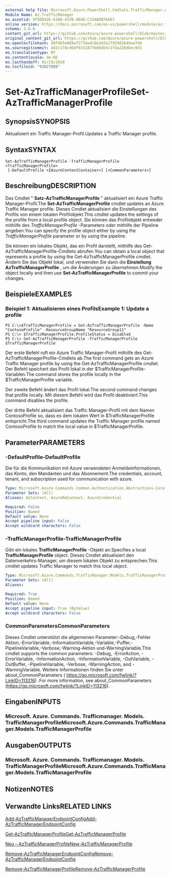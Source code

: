 ```yaml
---
external help file: Microsoft.Azure.PowerShell.Cmdlets.TrafficManager.dll-Help.xml
Module Name: Az.TrafficManager
ms.assetid: 975DD42E-61B6-437B-884D-C15A8DB7A667
online version: https://docs.microsoft.com/en-us/powershell/module/az.trafficmanager/set-aztrafficmanagerprofile
schema: 2.0.0
content_git_url: https://github.com/Azure/azure-powershell/blob/master/src/TrafficManager/TrafficManager/help/Set-AzTrafficManagerProfile.md
original_content_git_url: https://github.com/Azure/azure-powershell/blob/master/src/TrafficManager/TrafficManager/help/Set-AzTrafficManagerProfile.md
ms.openlocfilehash: d8f4b5e069ef273dedc8e2e5a1f929d1649aefdb
ms.sourcegitcommit: 4d2c178cd6df9151877b08d54c1f4a228dbec9d1
ms.translationtype: MT
ms.contentlocale: de-DE
ms.lasthandoff: 01/29/2020
ms.locfileid: "93827088"
---
```

# <span data-ttu-id="3187e-101">Set-AzTrafficManagerProfile</span><span class="sxs-lookup"><span data-stu-id="3187e-101">Set-AzTrafficManagerProfile</span></span>

## <span data-ttu-id="3187e-102">Synopsis</span><span class="sxs-lookup"><span data-stu-id="3187e-102">SYNOPSIS</span></span>
<span data-ttu-id="3187e-103">Aktualisiert ein Traffic Manager-Profil.</span><span class="sxs-lookup"><span data-stu-id="3187e-103">Updates a Traffic Manager profile.</span></span>

## <span data-ttu-id="3187e-104">Syntax</span><span class="sxs-lookup"><span data-stu-id="3187e-104">SYNTAX</span></span>

```
Set-AzTrafficManagerProfile -TrafficManagerProfile <TrafficManagerProfile>
 [-DefaultProfile <IAzureContextContainer>] [<CommonParameters>]
```

## <span data-ttu-id="3187e-105">Beschreibung</span><span class="sxs-lookup"><span data-stu-id="3187e-105">DESCRIPTION</span></span>
<span data-ttu-id="3187e-106">Das Cmdlet " **Satz-AzTrafficManagerProfile** " aktualisiert ein Azure Traffic Manager-Profil.</span><span class="sxs-lookup"><span data-stu-id="3187e-106">The **Set-AzTrafficManagerProfile** cmdlet updates an Azure Traffic Manager profile.</span></span>
<span data-ttu-id="3187e-107">Dieses Cmdlet aktualisiert die Einstellungen des Profils von einem lokalen Profilobjekt.</span><span class="sxs-lookup"><span data-stu-id="3187e-107">This cmdlet updates the settings of the profile from a local profile object.</span></span>
<span data-ttu-id="3187e-108">Sie können das Profilobjekt entweder mithilfe des *TrafficManagerProfile* -Parameters oder mithilfe der Pipeline angeben.</span><span class="sxs-lookup"><span data-stu-id="3187e-108">You can specify the profile object either by using the *TrafficManagerProfile* parameter or by using the pipeline.</span></span>

<span data-ttu-id="3187e-109">Sie können ein lokales Objekt, das ein Profil darstellt, mithilfe des Get-AzTrafficManagerProfile-Cmdlets abrufen.</span><span class="sxs-lookup"><span data-stu-id="3187e-109">You can obtain a local object that represents a profile by using the Get-AzTrafficManagerProfile cmdlet.</span></span>
<span data-ttu-id="3187e-110">Ändern Sie das Objekt lokal, und verwenden Sie dann die **Einstellung AzTrafficManagerProfile** , um die Änderungen zu übernehmen.</span><span class="sxs-lookup"><span data-stu-id="3187e-110">Modify the object locally and then use **Set-AzTrafficManagerProfile** to commit your changes.</span></span>

## <span data-ttu-id="3187e-111">Beispiele</span><span class="sxs-lookup"><span data-stu-id="3187e-111">EXAMPLES</span></span>

### <span data-ttu-id="3187e-112">Beispiel 1: Aktualisieren eines Profils</span><span class="sxs-lookup"><span data-stu-id="3187e-112">Example 1: Update a profile</span></span>
```
PS C:\>$TrafficManagerProfile = Get-AzTrafficManagerProfile -Name "ContosoProfile" -ResourceGroupName "ResourceGroup11" 
PS C:\> $TrafficManagerProfile.ProfileStatus = Disabled
PS C:\> Set-AzTrafficManagerProfile -TrafficManagerProfile $TrafficManagerProfile
```

<span data-ttu-id="3187e-113">Der erste Befehl ruft ein Azure Traffic Manager-Profil mithilfe des Get-AzTrafficManagerProfile-Cmdlets ab.</span><span class="sxs-lookup"><span data-stu-id="3187e-113">The first command gets an Azure Traffic Manager profile by using the Get-AzTrafficManagerProfile cmdlet.</span></span>
<span data-ttu-id="3187e-114">Der Befehl speichert das Profil lokal in der $TrafficManagerProfile-Variablen.</span><span class="sxs-lookup"><span data-stu-id="3187e-114">The command stores the profile locally in the $TrafficManagerProfile variable.</span></span>

<span data-ttu-id="3187e-115">Der zweite Befehl ändert das Profil lokal.</span><span class="sxs-lookup"><span data-stu-id="3187e-115">The second command changes that profile locally.</span></span>
<span data-ttu-id="3187e-116">Mit diesem Befehl wird das Profil deaktiviert.</span><span class="sxs-lookup"><span data-stu-id="3187e-116">This command disables the profile.</span></span>

<span data-ttu-id="3187e-117">Der dritte Befehl aktualisiert das Traffic Manager-Profil mit dem Namen ContosoProfile so, dass es dem lokalen Wert in $TrafficManagerProfile entspricht.</span><span class="sxs-lookup"><span data-stu-id="3187e-117">The third command updates the Traffic Manager profile named ContosoProfile to match the local value in $TrafficManagerProfile.</span></span>

## <span data-ttu-id="3187e-118">Parameter</span><span class="sxs-lookup"><span data-stu-id="3187e-118">PARAMETERS</span></span>

### <span data-ttu-id="3187e-119">-DefaultProfile</span><span class="sxs-lookup"><span data-stu-id="3187e-119">-DefaultProfile</span></span>
<span data-ttu-id="3187e-120">Die für die Kommunikation mit Azure verwendeten Anmeldeinformationen, das Konto, den Mandanten und das Abonnement.</span><span class="sxs-lookup"><span data-stu-id="3187e-120">The credentials, account, tenant, and subscription used for communication with azure.</span></span>

```yaml
Type: Microsoft.Azure.Commands.Common.Authentication.Abstractions.Core.IAzureContextContainer
Parameter Sets: (All)
Aliases: AzContext, AzureRmContext, AzureCredential

Required: False
Position: Named
Default value: None
Accept pipeline input: False
Accept wildcard characters: False
```

### <span data-ttu-id="3187e-121">-TrafficManagerProfile</span><span class="sxs-lookup"><span data-stu-id="3187e-121">-TrafficManagerProfile</span></span>
<span data-ttu-id="3187e-122">Gibt ein lokales **TrafficManagerProfile** -Objekt an.</span><span class="sxs-lookup"><span data-stu-id="3187e-122">Specifies a local **TrafficManagerProfile** object.</span></span>
<span data-ttu-id="3187e-123">Dieses Cmdlet aktualisiert den Datenverkehrs-Manager, um diesem lokalen Objekt zu entsprechen.</span><span class="sxs-lookup"><span data-stu-id="3187e-123">This cmdlet updates Traffic Manager to match this local object.</span></span>

```yaml
Type: Microsoft.Azure.Commands.TrafficManager.Models.TrafficManagerProfile
Parameter Sets: (All)
Aliases:

Required: True
Position: Named
Default value: None
Accept pipeline input: True (ByValue)
Accept wildcard characters: False
```

### <span data-ttu-id="3187e-124">CommonParameters</span><span class="sxs-lookup"><span data-stu-id="3187e-124">CommonParameters</span></span>
<span data-ttu-id="3187e-125">Dieses Cmdlet unterstützt die allgemeinen Parameter:-Debug,-Fehler Aktion,-ErrorVariable,-InformationVariable,-Variable,-Puffer,-PipelineVariable,-Verbose,-Warning-Aktion und-WarningVariable.</span><span class="sxs-lookup"><span data-stu-id="3187e-125">This cmdlet supports the common parameters: -Debug, -ErrorAction, -ErrorVariable, -InformationAction, -InformationVariable, -OutVariable, -OutBuffer, -PipelineVariable, -Verbose, -WarningAction, and -WarningVariable.</span></span> <span data-ttu-id="3187e-126">Weitere Informationen finden Sie unter about_CommonParameters ( https://go.microsoft.com/fwlink/?LinkID=113216) .</span><span class="sxs-lookup"><span data-stu-id="3187e-126">For more information, see about_CommonParameters (https://go.microsoft.com/fwlink/?LinkID=113216).</span></span>

## <span data-ttu-id="3187e-127">Eingaben</span><span class="sxs-lookup"><span data-stu-id="3187e-127">INPUTS</span></span>

### <span data-ttu-id="3187e-128">Microsoft. Azure. Commands. Trafficmanager. Models. TrafficManagerProfile</span><span class="sxs-lookup"><span data-stu-id="3187e-128">Microsoft.Azure.Commands.TrafficManager.Models.TrafficManagerProfile</span></span>

## <span data-ttu-id="3187e-129">Ausgaben</span><span class="sxs-lookup"><span data-stu-id="3187e-129">OUTPUTS</span></span>

### <span data-ttu-id="3187e-130">Microsoft. Azure. Commands. Trafficmanager. Models. TrafficManagerProfile</span><span class="sxs-lookup"><span data-stu-id="3187e-130">Microsoft.Azure.Commands.TrafficManager.Models.TrafficManagerProfile</span></span>

## <span data-ttu-id="3187e-131">Notizen</span><span class="sxs-lookup"><span data-stu-id="3187e-131">NOTES</span></span>

## <span data-ttu-id="3187e-132">Verwandte Links</span><span class="sxs-lookup"><span data-stu-id="3187e-132">RELATED LINKS</span></span>

[<span data-ttu-id="3187e-133">Add-AzTrafficManagerEndpointConfig</span><span class="sxs-lookup"><span data-stu-id="3187e-133">Add-AzTrafficManagerEndpointConfig</span></span>](./Add-AzTrafficManagerEndpointConfig.md)

[<span data-ttu-id="3187e-134">Get-AzTrafficManagerProfile</span><span class="sxs-lookup"><span data-stu-id="3187e-134">Get-AzTrafficManagerProfile</span></span>](./Get-AzTrafficManagerProfile.md)

[<span data-ttu-id="3187e-135">Neu – AzTrafficManagerProfile</span><span class="sxs-lookup"><span data-stu-id="3187e-135">New-AzTrafficManagerProfile</span></span>](./New-AzTrafficManagerProfile.md)

[<span data-ttu-id="3187e-136">Remove-AzTrafficManagerEndpointConfig</span><span class="sxs-lookup"><span data-stu-id="3187e-136">Remove-AzTrafficManagerEndpointConfig</span></span>](./Remove-AzTrafficManagerEndpointConfig.md)

[<span data-ttu-id="3187e-137">Remove-AzTrafficManagerProfile</span><span class="sxs-lookup"><span data-stu-id="3187e-137">Remove-AzTrafficManagerProfile</span></span>](./Remove-AzTrafficManagerProfile.md)



